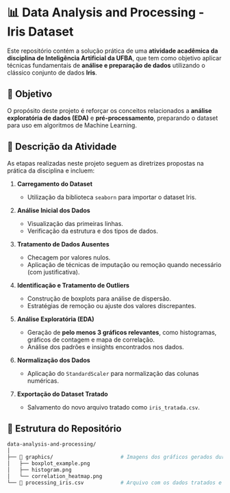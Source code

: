 # 📊 Data Analysis and Processing - Iris Dataset

Este repositório contém a solução prática de uma **atividade acadêmica da disciplina de Inteligência Artificial da UFBA**, que tem como objetivo aplicar técnicas fundamentais de **análise e preparação de dados** utilizando o clássico conjunto de dados **Iris**.

## 🎯 Objetivo

O propósito deste projeto é reforçar os conceitos relacionados a **análise exploratória de dados (EDA)** e **pré-processamento**, preparando o dataset para uso em algoritmos de Machine Learning.

## 📝 Descrição da Atividade

As etapas realizadas neste projeto seguem as diretrizes propostas na prática da disciplina e incluem:

1. **Carregamento do Dataset**  
   - Utilização da biblioteca `seaborn` para importar o dataset Iris.
   
2. **Análise Inicial dos Dados**  
   - Visualização das primeiras linhas.
   - Verificação da estrutura e dos tipos de dados.

3. **Tratamento de Dados Ausentes**  
   - Checagem por valores nulos.
   - Aplicação de técnicas de imputação ou remoção quando necessário (com justificativa).

4. **Identificação e Tratamento de Outliers**  
   - Construção de boxplots para análise de dispersão.
   - Estratégias de remoção ou ajuste dos valores discrepantes.

5. **Análise Exploratória (EDA)**  
   - Geração de **pelo menos 3 gráficos relevantes**, como histogramas, gráficos de contagem e mapa de correlação.
   - Análise dos padrões e insights encontrados nos dados.

6. **Normalização dos Dados**  
   - Aplicação do `StandardScaler` para normalização das colunas numéricas.

7. **Exportação do Dataset Tratado**  
   - Salvamento do novo arquivo tratado como `iris_tratada.csv`.

## 📁 Estrutura do Repositório

```bash
data-analysis-and-processing/
│
├── 📁 graphics/                      # Imagens dos gráficos gerados durante a análise
│   ├── boxplot_example.png
│   ├── histogram.png
│   └── correlation_heatmap.png
└── 📄 processing_iris.csv            # Arquivo com os dados tratados e normalizados
                  
